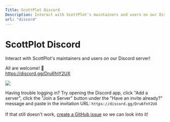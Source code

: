 ```yaml
---
Title: ScottPlot Discord
Description: Interact with ScottPlot's maintainers and users on our Discord server!
url: "discord"
---
```


# ScottPlot Discord

Interact with ScottPlot's maintainers and users on our Discord server!

<div class="my-5">

<div class="text-center fs-3">
All are welcome! 🚀
</div>

<div class="text-center fs-5">
<a href='https://discord.gg/Dru6fnY2UX'>https://discord.gg/Dru6fnY2UX</a>
</div>

<a href='https://discord.gg/Dru6fnY2UX'><img src="discord.jpg" class="d-block mx-auto"></a>

</div>

<div class='text-muted w-75 my-3 mx-auto'>
  Having trouble logging in? Try opening the Discord app, click "Add a server", click the "Join a Server" button under the "Have an invite already?" message and paste in the invitation URL: <code>https://discord.gg/Dru6fnY2UX</code>
  <br><br>
  If that still doesn't work, <a href='https://github.com/ScottPlot/ScottPlot/issues'>create a GitHub issue</a> so we can look into it!
</div>
